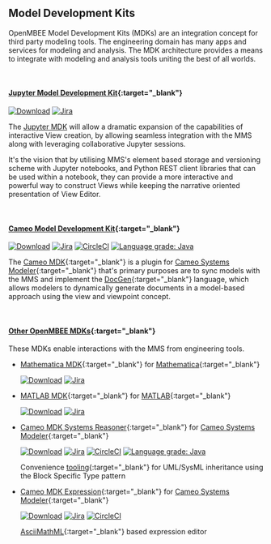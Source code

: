 ## Model Development Kits

OpenMBEE Model Development Kits (MDKs) are an integration concept for third party modeling tools. The engineering domain has many apps and services for modeling and analysis. The MDK architecture provides a means to integrate with modeling and analysis tools uniting the best of all worlds.

<br>

#### [Jupyter Model Development Kit](https://github.com/Open-MBEE/jupyter-mdk){:target="_blank"}

[![Download](https://img.shields.io/pypi/v/jupyter-mdk)](https://pypi.org/project/jupyter-mdk/) [![Jira](https://img.shields.io/badge/issues-jira-blue)](https://openmbee.atlassian.net/browse/JMDK)

The [Jupyter MDK](https://github.com/Open-MBEE/jupyter-mdk) will allow a dramatic expansion of the capabilities of interactive View creation, by allowing seamless integration with the MMS along with leveraging collaborative Jupyter sessions.

It's the vision that by utilising MMS's element based storage and versioning scheme with Jupyter notebooks, and Python REST client libraries that can be used within a notebook, they can provide a more interactive and powerful way to construct Views while keeping the narrative oriented presentation of View Editor.

<br>

#### [Cameo Model Development Kit](https://github.com/Open-MBEE/mdk){:target="_blank"}

[![Download](https://api.bintray.com/packages/openmbee/maven/mdk/images/download.svg)](https://bintray.com/openmbee/maven/mdk/_latestVersion) [![Jira](https://img.shields.io/badge/issues-jira-blue)](https://openmbee.atlassian.net/browse/MDK) [![CircleCI](https://circleci.com/gh/Open-MBEE/mdk.svg?style=shield)](https://circleci.com/gh/Open-MBEE/mdk) [![Language grade: Java](https://img.shields.io/lgtm/grade/java/g/Open-MBEE/mdk.svg?logo=lgtm&logoWidth=18)](https://lgtm.com/projects/g/Open-MBEE/mdk/context:java)

The [Cameo MDK](https://github.com/Open-MBEE/mdk){:target="_blank"} is a plugin for [Cameo Systems Modeler](https://www.nomagic.com/products/cameo-systems-modeler){:target="_blank"} that's primary purposes are to sync models with the MMS and implement the [DocGen](https://github.com/Open-MBEE/mdk/tree/support/3.x/src/main/dist/manual){:target="_blank"} language, which allows modelers to dynamically generate documents in a model-based approach using the view and viewpoint concept.

<br>

#### [Other OpenMBEE MDKs](https://github.com/Open-MBEE?q=mdk){:target="_blank"}

These MDKs enable interactions with the MMS from engineering tools. 

* [Mathematica MDK](https://github.com/Open-MBEE/mathematica-mdk){:target="_blank"} for [Mathematica](https://www.wolfram.com/mathematica/){:target="_blank"}

  [![Download](https://api.bintray.com/packages/openmbee/maven/mathematica-mdk/images/download.svg)](https://bintray.com/openmbee/maven/mathematica-mdk/_latestVersion) [![Jira](https://img.shields.io/badge/issues-jira-blue)](https://openmbee.atlassian.net/browse/MATHMDK)

* [MATLAB MDK](https://github.com/Open-MBEE/matlab-mdk){:target="_blank"} for [MATLAB](https://www.mathworks.com/products/matlab.html){:target="_blank"}

  [![Download](https://api.bintray.com/packages/openmbee/maven/matlab-mdk/images/download.svg)](https://bintray.com/openmbee/maven/matlab-mdk/_latestVersion) [![Jira](https://img.shields.io/badge/issues-jira-blue)](https://openmbee.atlassian.net/browse/MTLBMDK)

* [Cameo MDK Systems Reasoner](https://github.com/Open-MBEE/mdk-systems-reasoner){:target="_blank"} for [Cameo Systems Modeler](https://www.nomagic.com/products/cameo-systems-modeler){:target="_blank"}

  [![Download](https://api.bintray.com/packages/openmbee/maven/mdk-systems-reasoner/images/download.svg)](https://bintray.com/openmbee/maven/mdk-systems-reasoner/_latestVersion) [![Jira](https://img.shields.io/badge/issues-jira-blue)](https://openmbee.atlassian.net/browse/MDK) [![CircleCI](https://circleci.com/gh/Open-MBEE/mdk-systems-reasoner.svg?style=shield)](https://circleci.com/gh/Open-MBEE/mdk-systems-reasoner) [![Language grade: Java](https://img.shields.io/lgtm/grade/java/g/Open-MBEE/mdk-systems-reasoner.svg?logo=lgtm&logoWidth=18)](https://lgtm.com/projects/g/Open-MBEE/mdk-systems-reasoner/context:java)
  
  Convenience [tooling](https://github.com/Open-MBEE/mdk/blob/develop/src/main/dist/manual/MDK%20Systems%20Reasoner%20UserGuide.pdf){:target="_blank"} for UML/SysML inheritance using the Block Specific Type pattern

* [Cameo MDK Expression](https://github.com/Open-MBEE/mdk-expression){:target="_blank"} for [Cameo Systems Modeler](https://www.nomagic.com/products/cameo-systems-modeler){:target="_blank"}

  [![Download](https://api.bintray.com/packages/openmbee/maven/mdk-expression/images/download.svg)](https://bintray.com/openmbee/maven/mdk-expression/_latestVersion) [![Jira](https://img.shields.io/badge/issues-jira-blue)](https://openmbee.atlassian.net/browse/MDK) [![CircleCI](https://circleci.com/gh/Open-MBEE/mdk-expression.svg?style=shield)](https://circleci.com/gh/Open-MBEE/mdk-expression)

  [AsciiMathML](http://asciimath.org/){:target="_blank"} based expression editor